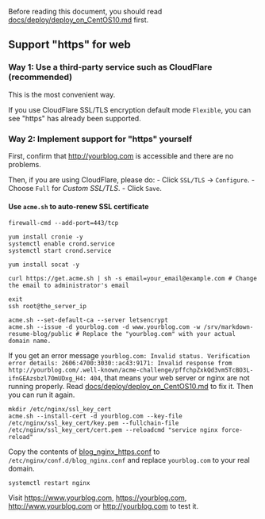 Before reading this document, you should read [docs/deploy/deploy_on_CentOS10.md](/docs/deploy/deploy_on_CentOS10.md) first.

## Support "https" for web

### Way 1: Use a third-party service such as CloudFlare (recommended)

This is the most convenient way.

If you use CloudFlare SSL/TLS encryption default mode `Flexible`, you can see "https" has already been supported.

### Way 2: Implement support for "https" yourself

First, confirm that http://yourblog.com is accessible and there are no problems.

Then, if you are using CloudFlare, please do:
    - Click `SSL/TLS` -> `Configure`.
    - Choose `Full` for *Custom SSL/TLS*.
    - Click `Save`.

#### Use `acme.sh` to auto-renew SSL certificate

```shell
firewall-cmd --add-port=443/tcp

yum install cronie -y
systemctl enable crond.service
systemctl start crond.service

yum install socat -y

curl https://get.acme.sh | sh -s email=your_email@example.com # Change the email to administrator's email

exit
ssh root@the_server_ip

acme.sh --set-default-ca --server letsencrypt
acme.sh --issue -d yourblog.com -d www.yourblog.com -w /srv/markdown-resume-blog/public # Replace the "yourblog.com" with your actual domain name.
```

If you get an error message `yourblog.com: Invalid status. Verification error details: 2606:4700:3030::ac43:9171: Invalid response from http://yourblog.com/.well-known/acme-challenge/pffchpZxkQd3vm5TcBO3L-ifnGEAzsbzl7OmUDxg_H4: 404`,
that means your web server or nginx are not running properly. Read [docs/deploy/deploy_on_CentOS10.md](/docs/deploy/deploy_on_CentOS10.md) to fix it. Then you can run it again.

```shell
mkdir /etc/nginx/ssl_key_cert
acme.sh --install-cert -d yourblog.com --key-file /etc/nginx/ssl_key_cert/key.pem --fullchain-file /etc/nginx/ssl_key_cert/cert.pem --reloadcmd "service nginx force-reload"
```

Copy the contents of [blog_nginx_https.conf](/docs/deploy/blog_nginx_https.conf) to `/etc/nginx/conf.d/blog_nginx.conf` and replace `yourblog.com` to your real domain.

```shell
systemctl restart nginx 
```

Visit https://www.yourblog.com, https://yourblog.com, http://www.yourblog.com or http://yourblog.com to test it.
